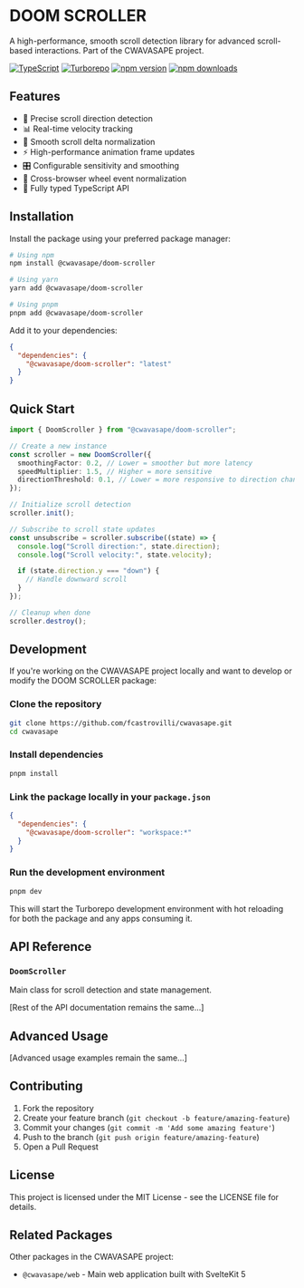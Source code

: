 # DOOM SCROLLER

A high-performance, smooth scroll detection library for advanced scroll-based interactions. Part of the CWAVASAPE project.

[![TypeScript](https://img.shields.io/badge/TypeScript-007ACC?style=flat-square&logo=typescript&logoColor=white)](https://www.typescriptlang.org/)
[![Turborepo](https://img.shields.io/badge/Turborepo-EF4444?style=flat-square&logo=turborepo&logoColor=white)](https://turbo.build/)
[![npm version](https://img.shields.io/npm/v/@cwavasape/doom-scroller.svg?style=flat-square)](https://www.npmjs.com/package/@cwavasape/doom-scroller)
[![npm downloads](https://img.shields.io/npm/dm/@cwavasape/doom-scroller.svg?style=flat-square)](https://www.npmjs.com/package/@cwavasape/doom-scroller)

## Features

- 🎯 Precise scroll direction detection
- 📊 Real-time velocity tracking
- 🔄 Smooth scroll delta normalization
- ⚡ High-performance animation frame updates
- 🎛️ Configurable sensitivity and smoothing
- 📱 Cross-browser wheel event normalization
- 💪 Fully typed TypeScript API

## Installation

Install the package using your preferred package manager:

```bash
# Using npm
npm install @cwavasape/doom-scroller

# Using yarn
yarn add @cwavasape/doom-scroller

# Using pnpm
pnpm add @cwavasape/doom-scroller
```

Add it to your dependencies:

```json
{
  "dependencies": {
    "@cwavasape/doom-scroller": "latest"
  }
}
```

## Quick Start

```typescript
import { DoomScroller } from "@cwavasape/doom-scroller";

// Create a new instance
const scroller = new DoomScroller({
  smoothingFactor: 0.2, // Lower = smoother but more latency
  speedMultiplier: 1.5, // Higher = more sensitive
  directionThreshold: 0.1, // Lower = more responsive to direction changes
});

// Initialize scroll detection
scroller.init();

// Subscribe to scroll state updates
const unsubscribe = scroller.subscribe((state) => {
  console.log("Scroll direction:", state.direction);
  console.log("Scroll velocity:", state.velocity);

  if (state.direction.y === "down") {
    // Handle downward scroll
  }
});

// Cleanup when done
scroller.destroy();
```

## Development

If you're working on the CWAVASAPE project locally and want to develop or modify the DOOM SCROLLER package:

### Clone the repository

```bash
git clone https://github.com/fcastrovilli/cwavasape.git
cd cwavasape
```

### Install dependencies

```bash
pnpm install
```

### Link the package locally in your `package.json`

```json
{
  "dependencies": {
    "@cwavasape/doom-scroller": "workspace:*"
  }
}
```

### Run the development environment

```bash
pnpm dev
```

This will start the Turborepo development environment with hot reloading for both the package and any apps consuming it.

## API Reference

### `DoomScroller`

Main class for scroll detection and state management.

[Rest of the API documentation remains the same...]

## Advanced Usage

[Advanced usage examples remain the same...]

## Contributing

1. Fork the repository
2. Create your feature branch (`git checkout -b feature/amazing-feature`)
3. Commit your changes (`git commit -m 'Add some amazing feature'`)
4. Push to the branch (`git push origin feature/amazing-feature`)
5. Open a Pull Request

## License

This project is licensed under the MIT License - see the LICENSE file for details.

## Related Packages

Other packages in the CWAVASAPE project:

- `@cwavasape/web` - Main web application built with SvelteKit 5
